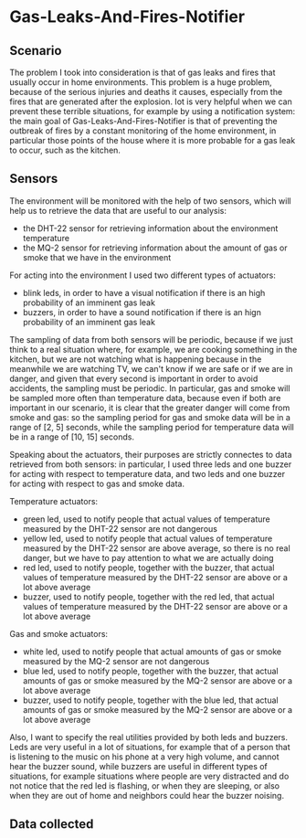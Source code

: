 # Gas-Leaks-And-Fires-Notifier

## Scenario
The problem I took into consideration is that of gas leaks and fires that usually occur in home environments. This problem is a huge problem, because of the serious injuries and deaths it causes, especially from the fires that are generated after the explosion. Iot is very helpful when we can prevent these terrible situations, for example by using a notification system: the main goal of Gas-Leaks-And-Fires-Notifier is that of preventing the outbreak of fires by a constant monitoring of the home environment, in particular those points of the house where it is more probable for a gas leak to occur, such as the kitchen.

## Sensors
The environment will be monitored with the help of two sensors, which will help us to retrieve the data that are useful to our analysis:

- the DHT-22 sensor for retrieving information about the environment temperature
- the MQ-2 sensor for retrieving information about the amount of gas or smoke that we have in the environment

For acting into the environment I used two different types of actuators:

- blink leds, in order to have a visual notification if there is an high probability of an imminent gas leak
- buzzers, in order to have a sound notification if there is an hign probability of an imminent gas leak

The sampling of data from both sensors will be periodic, because if we just think to a real situation where, for example, we are cooking something in the kitchen, but we are not watching what is happening because in the meanwhile we are watching TV, we can't know if we are safe or if we are in danger, and given that every second is important in order to avoid accidents, the sampling must be periodic. In particular, gas and smoke will be sampled more often than temperature data, because even if both are important in our scenario, it is clear that the greater danger will come from smoke and gas: so the sampling period for gas and smoke data will be in a range of [2, 5] seconds, while the sampling period for temperature data will be in a range of [10, 15] seconds.  

Speaking about the actuators, their purposes are strictly connectes to data retrieved from both sensors: in particular, I used three leds and one buzzer for acting with respect to temperature data, and two leds and one buzzer for acting with respect to gas and smoke data.

Temperature actuators:

- green led, used to notify people that actual values of temperature measured by the DHT-22 sensor are not dangerous
- yellow led, used to notify people that actual values of temperature measured by the DHT-22 sensor are above average, so there is no real danger, but we have to pay attention to what we are actually doing
- red led, used to notify people, together with the buzzer, that actual values of temperature measured by the DHT-22 sensor are above or a lot above average
- buzzer, used to notify people, together with the red led, that actual values of temperature measured by the DHT-22 sensor are above or a lot above average

Gas and smoke actuators:

- white led, used to notify people that actual amounts of gas or smoke measured by the MQ-2 sensor are not dangerous
- blue led, used to notify people, together with the buzzer, that actual amounts of gas or smoke measured by the MQ-2 sensor are above or a lot above average
- buzzer, used to notify people, together with the blue led, that actual amounts of gas or smoke measured by the MQ-2 sensor are above or a lot above average

Also, I want to specify the real utilities provided by both leds and buzzers. Leds are very useful in a lot of situations, for example that of a person that is listening to the music on his phone at a very high volume, and cannot hear the buzzer sound, while buzzers are useful in different types of situations, for example situations where people are very distracted and do not notice that the red led is flashing, or when they are sleeping, or also when they are out of home and neighbors could hear the buzzer noising.

## Data collected
